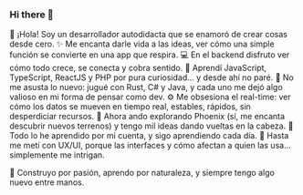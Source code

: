 ### Hi there 👋

👋 ¡Hola! Soy un desarrollador autodidacta que se enamoró de crear cosas desde cero.
✨ Me encanta darle vida a las ideas, ver cómo una simple función se convierte en una app que respira.
💻 En el backend disfruto ver cómo todo crece, se conecta y cobra sentido.
🧩 Aprendí JavaScript, TypeScript, ReactJS y PHP por pura curiosidad… y desde ahí no paré.
🧪 No me asusta lo nuevo: jugué con Rust, C# y Java, y cada uno me dejó algo valioso en mi forma de pensar como dev.
⚙️ Me obsesiona el real-time: ver cómo los datos se mueven en tiempo real, estables, rápidos, sin desperdiciar recursos.
🌄 Ahora ando explorando Phoenix (sí, me encanta descubrir nuevos terrenos) y tengo mil ideas dando vueltas en la cabeza.
🧠 Todo lo he aprendido por mi cuenta, y sigo aprendiendo cada día.
🎨 Hasta me metí con UX/UI, porque las interfaces y cómo afectan a quien las usa… simplemente me intrigan.

🌟 Construyo por pasión, aprendo por naturaleza, y siempre tengo algo nuevo entre manos.

